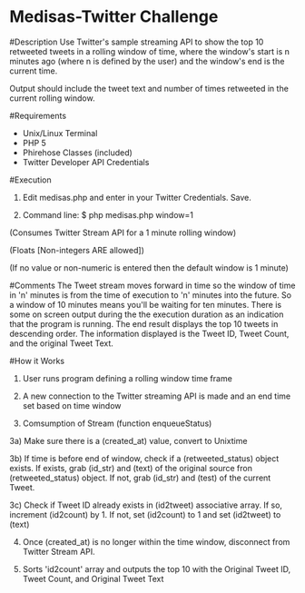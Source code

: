 Medisas-Twitter Challenge
=========================

#Description
Use Twitter's sample streaming API to show the top 10 retweeted tweets in a rolling window of time, where the window's start is n minutes ago (where n is defined by the user) and the window's end is the current time.

Output should include the tweet text and number of times retweeted in the current rolling window.

#Requirements

* Unix/Linux Terminal
* PHP 5
* Phirehose Classes (included)
* Twitter Developer API Credentials

#Execution

1) Edit medisas.php and enter in your Twitter Credentials. Save.

2) Command line: $ php medisas.php window=1

(Consumes Twitter Stream API for a 1 minute rolling window)

(Floats [Non-integers ARE allowed])

(If no value or non-numeric is entered then the default window is 1 minute)

#Comments
The Tweet stream moves forward in time so the window of time in 'n' minutes is from the time of execution to 'n' minutes into the future. So a window of 10 minutes means you'll be waiting for ten minutes. There is some on screen output during the the execution duration as an indication that the program is running. The end result displays the top 10 tweets in descending order. The information displayed is the Tweet ID, Tweet Count, and the original Tweet Text.

#How it Works
1) User runs program defining a rolling window time frame

2) A new connection to the Twitter streaming API is made and an end time set based on time window

3) Comsumption of Stream (function enqueueStatus)

3a) Make sure there is a (created_at) value, convert to Unixtime

3b) If time is before end of window, check if a (retweeted_status) object exists. If exists, grab (id_str) and (text) of 
the original source fron (retweeted_status) object. If not, grab (id_str) and (test) of the current Tweet. 

3c) Check if Tweet ID already exists in (id2tweet) associative array. If so, increment (id2count) by 1. If not, set 
(id2count) to 1 and set (id2tweet) to (text)

4) Once (created_at) is no longer within the time window, disconnect from Twitter Stream API.

5) Sorts 'id2count' array and outputs the top 10 with the Original Tweet ID, Tweet Count, and Original Tweet Text
